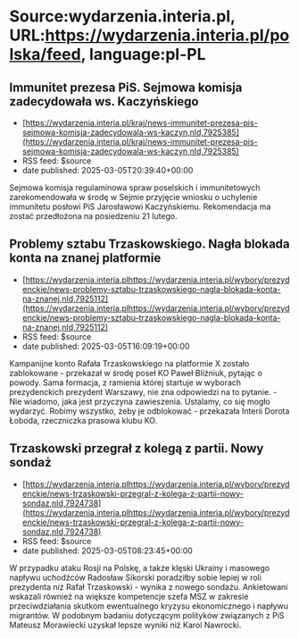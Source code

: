 # Source:wydarzenia.interia.pl, URL:https://wydarzenia.interia.pl/polska/feed, language:pl-PL

## Immunitet prezesa PiS. Sejmowa komisja zadecydowała ws. Kaczyńskiego
 - [https://wydarzenia.interia.pl/kraj/news-immunitet-prezesa-pis-sejmowa-komisja-zadecydowala-ws-kaczyn,nId,7925385](https://wydarzenia.interia.pl/kraj/news-immunitet-prezesa-pis-sejmowa-komisja-zadecydowala-ws-kaczyn,nId,7925385)
 - RSS feed: $source
 - date published: 2025-03-05T20:39:40+00:00

Sejmowa komisja regulaminowa spraw poselskich i immunitetowych zarekomendowała w środę w Sejmie przyjęcie wniosku o uchylenie immunitetu posłowi PiS Jarosławowi Kaczyńskiemu. Rekomendacja ma zostać przedłożona na posiedzeniu 21 lutego.

## Problemy sztabu Trzaskowskiego. Nagła blokada konta na znanej platformie
 - [https://wydarzenia.interia.plhttps://wydarzenia.interia.pl/wybory/prezydenckie/news-problemy-sztabu-trzaskowskiego-nagla-blokada-konta-na-znanej,nId,7925112](https://wydarzenia.interia.plhttps://wydarzenia.interia.pl/wybory/prezydenckie/news-problemy-sztabu-trzaskowskiego-nagla-blokada-konta-na-znanej,nId,7925112)
 - RSS feed: $source
 - date published: 2025-03-05T16:09:19+00:00

Kampanijne konto Rafała Trzaskowskiego na platformie X zostało zablokowane - przekazał w środę poseł KO Paweł Bliźniuk, pytając o powody. Sama formacja, z ramienia której startuje w wyborach prezydenckich prezydent Warszawy, nie zna odpowiedzi na to pytanie. - Nie wiadomo, jaka jest przyczyna zawieszenia. Ustalamy, co się mogło wydarzyć. Robimy wszystko, żeby je odblokować - przekazała Interii Dorota Łoboda, rzeczniczka prasowa klubu KO.

## Trzaskowski przegrał z kolegą z partii. Nowy sondaż
 - [https://wydarzenia.interia.plhttps://wydarzenia.interia.pl/wybory/prezydenckie/news-trzaskowski-przegral-z-kolega-z-partii-nowy-sondaz,nId,7924738](https://wydarzenia.interia.plhttps://wydarzenia.interia.pl/wybory/prezydenckie/news-trzaskowski-przegral-z-kolega-z-partii-nowy-sondaz,nId,7924738)
 - RSS feed: $source
 - date published: 2025-03-05T08:23:45+00:00

W przypadku ataku Rosji na Polskę, a także klęski Ukrainy i masowego napływu uchodźców Radosław Sikorski poradziłby sobie lepiej w roli prezydenta niż Rafał Trzaskowski  - wynika z nowego sondażu. Ankietowani wskazali również na większe kompetencje szefa MSZ w zakresie przeciwdziałania skutkom ewentualnego kryzysu ekonomicznego i napływu migrantów. W podobnym badaniu dotyczącym polityków związanych z PiS Mateusz Morawiecki uzyskał lepsze wyniki niż Karol Nawrocki.

